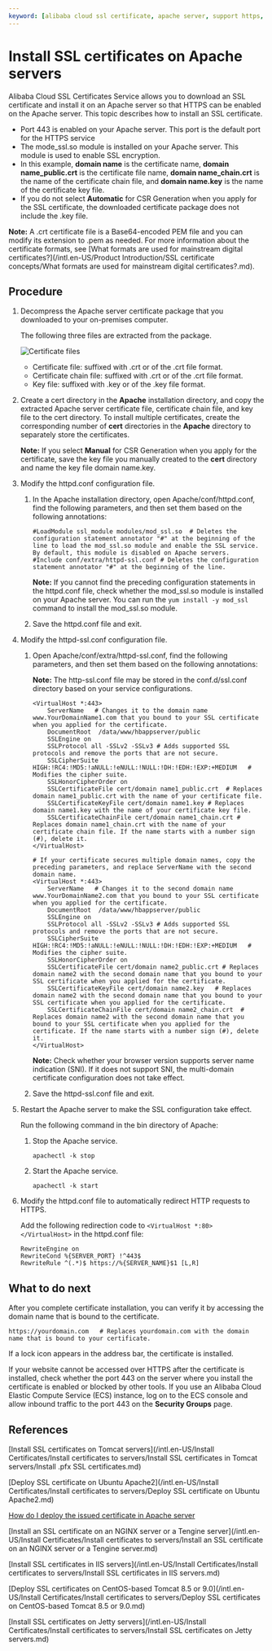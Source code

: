 ```yaml
---
keyword: [alibaba cloud ssl certificate, apache server, support https, httpd-ssl.conf]
---
```


# Install SSL certificates on Apache servers

Alibaba Cloud SSL Certificates Service allows you to download an SSL certificate and install it on an Apache server so that HTTPS can be enabled on the Apache server. This topic describes how to install an SSL certificate.

-   Port 443 is enabled on your Apache server. This port is the default port for the HTTPS service
-   The mode\_ssl.so module is installed on your Apache server. This module is used to enable SSL encryption.
-   In this example, **domain name** is the certificate name, **domain name\_public.crt** is the certificate file name, **domain name\_chain.crt** is the name of the certificate chain file, and **domain name.key** is the name of the certificate key file.
-   If you do not select **Automatic** for CSR Generation when you apply for the SSL certificate, the downloaded certificate package does not include the .key file.

**Note:** A .crt certificate file is a Base64-encoded PEM file and you can modify its extension to .pem as needed. For more information about the certificate formats, see [What formats are used for mainstream digital certificates?](/intl.en-US/Product Introduction/SSL certificate concepts/What formats are used for mainstream digital certificates?.md).

## Procedure

1.  Decompress the Apache server certificate package that you downloaded to your on-premises computer.

    The following three files are extracted from the package.

    ![Certificate files](https://static-aliyun-doc.oss-accelerate.aliyuncs.com/assets/img/en-US/4388678851/p33689.png)

    -   Certificate file: suffixed with .crt or of the .crt file format.
    -   Certificate chain file: suffixed with .crt or of the .crt file format.
    -   Key file: suffixed with .key or of the .key file format.
2.  Create a cert directory in the **Apache** installation directory, and copy the extracted Apache server certificate file, certificate chain file, and key file to the cert directory. To install multiple certificates, create the corresponding number of **cert** directories in the **Apache** directory to separately store the certificates.

    **Note:** If you select **Manual** for CSR Generation when you apply for the certificate, save the key file you manually created to the **cert** directory and name the key file domain name.key.

3.  Modify the httpd.conf configuration file.

    1.  In the Apache installation directory, open Apache/conf/httpd.conf, find the following parameters, and then set them based on the following annotations:

        ```
        #LoadModule ssl_module modules/mod_ssl.so  # Deletes the configuration statement annotator "#" at the beginning of the line to load the mod_ssl.so module and enable the SSL service. By default, this module is disabled on Apache servers.
        #Include conf/extra/httpd-ssl.conf # Deletes the configuration statement annotator "#" at the beginning of the line.                 
        ```

        **Note:** If you cannot find the preceding configuration statements in the httpd.conf file, check whether the mod\_ssl.so module is installed on your Apache server. You can run the `yum install -y mod_ssl` command to install the mod\_ssl.so module.

    2.  Save the httpd.conf file and exit.

4.  Modify the httpd-ssl.conf configuration file.

    1.  Open Apache/conf/extra/httpd-ssl.conf, find the following parameters, and then set them based on the following annotations:

        **Note:** The http-ssl.conf file may be stored in the conf.d/ssl.conf directory based on your service configurations.

        ```
        <VirtualHost *:443>     
            ServerName   # Changes it to the domain name www.YourDomainName1.com that you bound to your SSL certificate when you applied for the certificate.                    
            DocumentRoot  /data/www/hbappserver/public          
            SSLEngine on   
            SSLProtocol all -SSLv2 -SSLv3 # Adds supported SSL protocols and remove the ports that are not secure.
            SSLCipherSuite HIGH:!RC4:!MD5:!aNULL:!eNULL:!NULL:!DH:!EDH:!EXP:+MEDIUM   # Modifies the cipher suite.
            SSLHonorCipherOrder on
            SSLCertificateFile cert/domain name1_public.crt  # Replaces domain name1_public.crt with the name of your certificate file.
            SSLCertificateKeyFile cert/domain name1.key # Replaces domain name1.key with the name of your certificate key file.
            SSLCertificateChainFile cert/domain name1_chain.crt # Replaces domain name1_chain.crt with the name of your certificate chain file. If the name starts with a number sign (#), delete it.
        </VirtualHost>
        
        # If your certificate secures multiple domain names, copy the preceding parameters, and replace ServerName with the second domain name. 
        <VirtualHost *:443>     
            ServerName   # Changes it to the second domain name www.YourDomainName2.com that you bound to your SSL certificate when you applied for the certificate.                    
            DocumentRoot  /data/www/hbappserver/public          
            SSLEngine on   
            SSLProtocol all -SSLv2 -SSLv3 # Adds supported SSL protocols and remove the ports that are not secure.
            SSLCipherSuite HIGH:!RC4:!MD5:!aNULL:!eNULL:!NULL:!DH:!EDH:!EXP:+MEDIUM   # Modifies the cipher suite.
            SSLHonorCipherOrder on
            SSLCertificateFile cert/domain name2_public.crt # Replaces domain name2 with the second domain name that you bound to your SSL certificate when you applied for the certificate.
            SSLCertificateKeyFile cert/domain name2.key   # Replaces domain name2 with the second domain name that you bound to your SSL certificate when you applied for the certificate.
            SSLCertificateChainFile cert/domain name2_chain.crt  # Replaces domain name2 with the second domain name that you bound to your SSL certificate when you applied for the certificate. If the name starts with a number sign (#), delete it.
        </VirtualHost>
        ```

        **Note:** Check whether your browser version supports server name indication \(SNI\). If it does not support SNI, the multi-domain certificate configuration does not take effect.

    2.  Save the httpd-ssl.conf file and exit.

5.  Restart the Apache server to make the SSL configuration take effect.

    Run the following command in the bin directory of Apache:

    1.  Stop the Apache service.

        ```
        apachectl -k stop
        ```

    2.  Start the Apache service.

        ```
        apachectl -k start
        ```

6.  Modify the httpd.conf file to automatically redirect HTTP requests to HTTPS.

    Add the following redirection code to `<VirtualHost *:80> </VirtualHost>` in the httpd.conf file:

    ```
    RewriteEngine on
    RewriteCond %{SERVER_PORT} !^443$
    RewriteRule ^(.*)$ https://%{SERVER_NAME}$1 [L,R]
    ```


## What to do next

After you complete certificate installation, you can verify it by accessing the domain name that is bound to the certificate.

```
https://yourdomain.com   # Replaces yourdomain.com with the domain name that is bound to your certificate.
```

If a lock icon appears in the address bar, the certificate is installed.

If your website cannot be accessed over HTTPS after the certificate is installed, check whether the port 443 on the server where you install the certificate is enabled or blocked by other tools. If you use an Alibaba Cloud Elastic Compute Service \(ECS\) instance, log on to the ECS console and allow inbound traffic to the port 443 on the **Security Groups** page.

## References

[Install SSL certificates on Tomcat servers](/intl.en-US/Install Certificates/Install certificates to servers/Install SSL certificates in Tomcat servers/Install .pfx SSL certificates.md)

[Deploy SSL certificate on Ubuntu Apache2](/intl.en-US/Install Certificates/Install certificates to servers/Deploy SSL certificate on Ubuntu Apache2.md)

[How do I deploy the issued certificate in Apache server]()

[Install an SSL certificate on an NGINX server or a Tengine server](/intl.en-US/Install Certificates/Install certificates to servers/Install an SSL certificate on an NGINX server or a Tengine server.md)

[Install SSL certificates in IIS servers](/intl.en-US/Install Certificates/Install certificates to servers/Install SSL certificates in IIS servers.md)

[Deploy SSL certificates on CentOS-based Tomcat 8.5 or 9.0](/intl.en-US/Install Certificates/Install certificates to servers/Deploy SSL certificates on CentOS-based Tomcat 8.5 or 9.0.md)

[Install SSL certificates on Jetty servers](/intl.en-US/Install Certificates/Install certificates to servers/Install SSL certificates on Jetty servers.md)

